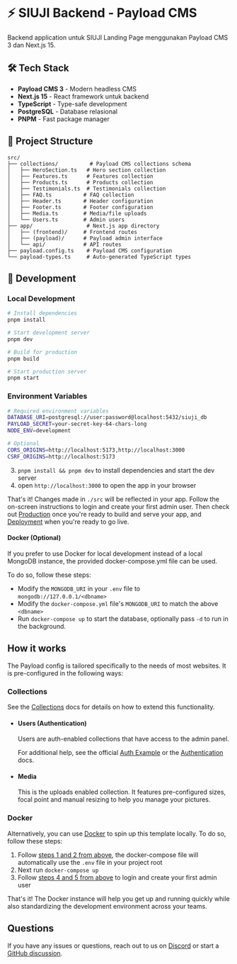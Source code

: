 # ⚡ SIUJI Backend - Payload CMS

Backend application untuk SIUJI Landing Page menggunakan Payload CMS 3 dan Next.js 15.

## 🛠️ **Tech Stack**

- **Payload CMS 3** - Modern headless CMS
- **Next.js 15** - React framework untuk backend
- **TypeScript** - Type-safe development
- **PostgreSQL** - Database relasional
- **PNPM** - Fast package manager

## 📁 **Project Structure**

```
src/
├── collections/          # Payload CMS collections schema
│   ├── HeroSection.ts   # Hero section collection
│   ├── Features.ts      # Features collection
│   ├── Products.ts      # Products collection
│   ├── Testimonials.ts  # Testimonials collection
│   ├── FAQ.ts          # FAQ collection
│   ├── Header.ts       # Header configuration
│   ├── Footer.ts       # Footer configuration
│   ├── Media.ts        # Media/file uploads
│   └── Users.ts        # Admin users
├── app/                 # Next.js app directory
│   ├── (frontend)/     # Frontend routes
│   ├── (payload)/      # Payload admin interface
│   └── api/            # API routes
├── payload.config.ts    # Payload CMS configuration
└── payload-types.ts     # Auto-generated TypeScript types
```

## 🚀 **Development**

### **Local Development**
```bash
# Install dependencies
pnpm install

# Start development server
pnpm dev

# Build for production
pnpm build

# Start production server
pnpm start
```

### **Environment Variables**
```bash
# Required environment variables
DATABASE_URI=postgresql://user:password@localhost:5432/siuji_db
PAYLOAD_SECRET=your-secret-key-64-chars-long
NODE_ENV=development

# Optional
CORS_ORIGINS=http://localhost:5173,http://localhost:3000
CSRF_ORIGINS=http://localhost:5173
```

3. `pnpm install && pnpm dev` to install dependencies and start the dev server
4. open `http://localhost:3000` to open the app in your browser

That's it! Changes made in `./src` will be reflected in your app. Follow the on-screen instructions to login and create your first admin user. Then check out [Production](#production) once you're ready to build and serve your app, and [Deployment](#deployment) when you're ready to go live.

#### Docker (Optional)

If you prefer to use Docker for local development instead of a local MongoDB instance, the provided docker-compose.yml file can be used.

To do so, follow these steps:

- Modify the `MONGODB_URI` in your `.env` file to `mongodb://127.0.0.1/<dbname>`
- Modify the `docker-compose.yml` file's `MONGODB_URI` to match the above `<dbname>`
- Run `docker-compose up` to start the database, optionally pass `-d` to run in the background.

## How it works

The Payload config is tailored specifically to the needs of most websites. It is pre-configured in the following ways:

### Collections

See the [Collections](https://payloadcms.com/docs/configuration/collections) docs for details on how to extend this functionality.

- #### Users (Authentication)

  Users are auth-enabled collections that have access to the admin panel.

  For additional help, see the official [Auth Example](https://github.com/payloadcms/payload/tree/main/examples/auth) or the [Authentication](https://payloadcms.com/docs/authentication/overview#authentication-overview) docs.

- #### Media

  This is the uploads enabled collection. It features pre-configured sizes, focal point and manual resizing to help you manage your pictures.

### Docker

Alternatively, you can use [Docker](https://www.docker.com) to spin up this template locally. To do so, follow these steps:

1. Follow [steps 1 and 2 from above](#development), the docker-compose file will automatically use the `.env` file in your project root
1. Next run `docker-compose up`
1. Follow [steps 4 and 5 from above](#development) to login and create your first admin user

That's it! The Docker instance will help you get up and running quickly while also standardizing the development environment across your teams.

## Questions

If you have any issues or questions, reach out to us on [Discord](https://discord.com/invite/payload) or start a [GitHub discussion](https://github.com/payloadcms/payload/discussions).
